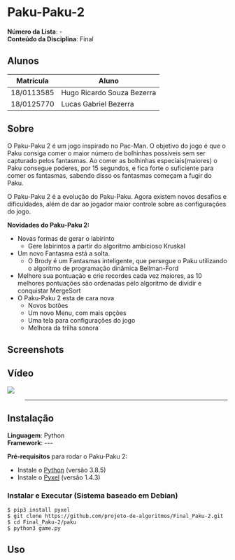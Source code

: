 # Paku-Paku-2

**Número da Lista**: -<br>
**Conteúdo da Disciplina**: Final<br>

## Alunos
|Matrícula | Aluno |
| -- | -- |
| 18/0113585 | Hugo Ricardo Souza Bezerra |
| 18/0125770 | Lucas Gabriel Bezerra      |

## Sobre 
O Paku-Paku 2 é um jogo inspirado no Pac-Man. O objetivo do jogo é que o Paku consiga comer o maior número de bolhinhas possíveis sem ser capturado pelos fantasmas. Ao comer as bolhinhas especiais(maiores) o Paku consegue poderes, por 15 segundos, e fica forte o suficiente para comer os fantasmas, sabendo disso os fantasmas começam a fugir do Paku.

O Paku-Paku 2 é a evolução do Paku-Paku. Agora existem novos desafios e dificuldades, além de dar ao jogador maior controle sobre as configurações do jogo.

**Novidades do Paku-Paku 2:**
- Novas formas de gerar o labirinto 
    - Gere labirintos a partir do algoritmo ambicioso Kruskal
- Um novo Fantasma está a solta.
    - O Brody é um Fantasmas inteligente, que persegue o Paku utilizando o algoritmo de programação dinâmica Bellman-Ford
- Melhore sua pontuação e crie recordes cada vez maiores, as 10 melhores pontuações são ordenadas pelo algoritmo de dividir e conquistar MergeSort
- O Paku-Paku 2 esta de cara nova
    - Novos botões
    - Um novo Menu, com mais opções
    - Uma tela para configurações do jogo
    - Melhora da trilha sonora


## Screenshots

## Vídeo

[![](---)](---)

> ---

## Instalação 
**Linguagem**: Python<br>
**Framework**: --- <br>

**Pré-requisitos** para rodar o Paku-Paku 2:
* Instale o [Python](https://www.python.org/downloads/) (versão 3.8.5)
* Instale o [Pyxel](https://github.com/kitao/pyxel/blob/master/README.pt.md) (versão 1.4.3)

### Instalar e Executar (Sistema baseado em Debian)

    $ pip3 install pyxel 
    $ git clone https://github.com/projeto-de-algoritmos/Final_Paku-2.git
    $ cd Final_Paku-2/paku
    $ python3 game.py

## Uso 